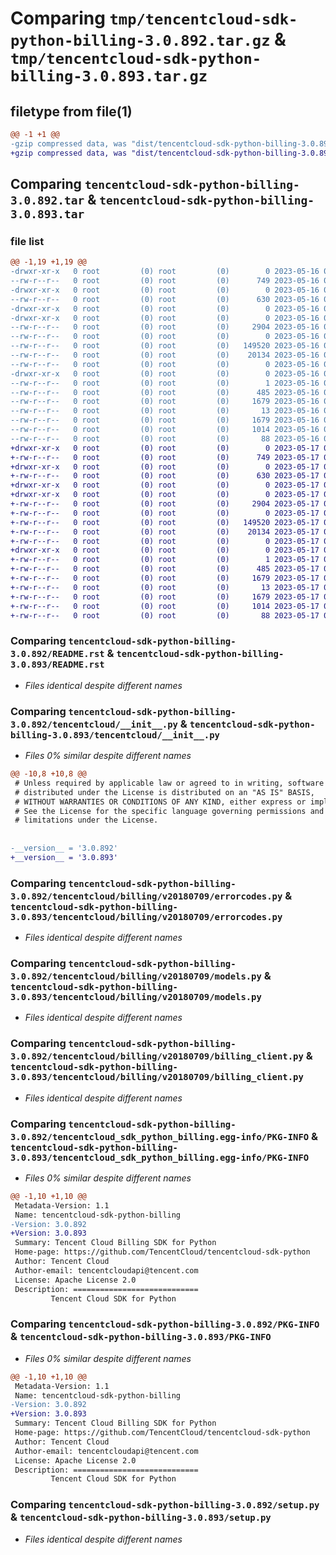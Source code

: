 # Comparing `tmp/tencentcloud-sdk-python-billing-3.0.892.tar.gz` & `tmp/tencentcloud-sdk-python-billing-3.0.893.tar.gz`

## filetype from file(1)

```diff
@@ -1 +1 @@
-gzip compressed data, was "dist/tencentcloud-sdk-python-billing-3.0.892.tar", last modified: Tue May 16 00:28:48 2023, max compression
+gzip compressed data, was "dist/tencentcloud-sdk-python-billing-3.0.893.tar", last modified: Wed May 17 03:23:25 2023, max compression
```

## Comparing `tencentcloud-sdk-python-billing-3.0.892.tar` & `tencentcloud-sdk-python-billing-3.0.893.tar`

### file list

```diff
@@ -1,19 +1,19 @@
-drwxr-xr-x   0 root         (0) root         (0)        0 2023-05-16 00:28:48.000000 tencentcloud-sdk-python-billing-3.0.892/
--rw-r--r--   0 root         (0) root         (0)      749 2023-05-16 00:28:48.000000 tencentcloud-sdk-python-billing-3.0.892/README.rst
-drwxr-xr-x   0 root         (0) root         (0)        0 2023-05-16 00:28:48.000000 tencentcloud-sdk-python-billing-3.0.892/tencentcloud/
--rw-r--r--   0 root         (0) root         (0)      630 2023-05-16 00:28:48.000000 tencentcloud-sdk-python-billing-3.0.892/tencentcloud/__init__.py
-drwxr-xr-x   0 root         (0) root         (0)        0 2023-05-16 00:28:48.000000 tencentcloud-sdk-python-billing-3.0.892/tencentcloud/billing/
-drwxr-xr-x   0 root         (0) root         (0)        0 2023-05-16 00:28:48.000000 tencentcloud-sdk-python-billing-3.0.892/tencentcloud/billing/v20180709/
--rw-r--r--   0 root         (0) root         (0)     2904 2023-05-16 00:28:48.000000 tencentcloud-sdk-python-billing-3.0.892/tencentcloud/billing/v20180709/errorcodes.py
--rw-r--r--   0 root         (0) root         (0)        0 2023-05-16 00:28:48.000000 tencentcloud-sdk-python-billing-3.0.892/tencentcloud/billing/v20180709/__init__.py
--rw-r--r--   0 root         (0) root         (0)   149520 2023-05-16 00:28:48.000000 tencentcloud-sdk-python-billing-3.0.892/tencentcloud/billing/v20180709/models.py
--rw-r--r--   0 root         (0) root         (0)    20134 2023-05-16 00:28:48.000000 tencentcloud-sdk-python-billing-3.0.892/tencentcloud/billing/v20180709/billing_client.py
--rw-r--r--   0 root         (0) root         (0)        0 2023-05-16 00:28:48.000000 tencentcloud-sdk-python-billing-3.0.892/tencentcloud/billing/__init__.py
-drwxr-xr-x   0 root         (0) root         (0)        0 2023-05-16 00:28:48.000000 tencentcloud-sdk-python-billing-3.0.892/tencentcloud_sdk_python_billing.egg-info/
--rw-r--r--   0 root         (0) root         (0)        1 2023-05-16 00:28:48.000000 tencentcloud-sdk-python-billing-3.0.892/tencentcloud_sdk_python_billing.egg-info/dependency_links.txt
--rw-r--r--   0 root         (0) root         (0)      485 2023-05-16 00:28:48.000000 tencentcloud-sdk-python-billing-3.0.892/tencentcloud_sdk_python_billing.egg-info/SOURCES.txt
--rw-r--r--   0 root         (0) root         (0)     1679 2023-05-16 00:28:48.000000 tencentcloud-sdk-python-billing-3.0.892/tencentcloud_sdk_python_billing.egg-info/PKG-INFO
--rw-r--r--   0 root         (0) root         (0)       13 2023-05-16 00:28:48.000000 tencentcloud-sdk-python-billing-3.0.892/tencentcloud_sdk_python_billing.egg-info/top_level.txt
--rw-r--r--   0 root         (0) root         (0)     1679 2023-05-16 00:28:48.000000 tencentcloud-sdk-python-billing-3.0.892/PKG-INFO
--rw-r--r--   0 root         (0) root         (0)     1014 2023-05-16 00:28:48.000000 tencentcloud-sdk-python-billing-3.0.892/setup.py
--rw-r--r--   0 root         (0) root         (0)       88 2023-05-16 00:28:48.000000 tencentcloud-sdk-python-billing-3.0.892/setup.cfg
+drwxr-xr-x   0 root         (0) root         (0)        0 2023-05-17 03:23:25.000000 tencentcloud-sdk-python-billing-3.0.893/
+-rw-r--r--   0 root         (0) root         (0)      749 2023-05-17 03:23:24.000000 tencentcloud-sdk-python-billing-3.0.893/README.rst
+drwxr-xr-x   0 root         (0) root         (0)        0 2023-05-17 03:23:25.000000 tencentcloud-sdk-python-billing-3.0.893/tencentcloud/
+-rw-r--r--   0 root         (0) root         (0)      630 2023-05-17 03:23:24.000000 tencentcloud-sdk-python-billing-3.0.893/tencentcloud/__init__.py
+drwxr-xr-x   0 root         (0) root         (0)        0 2023-05-17 03:23:25.000000 tencentcloud-sdk-python-billing-3.0.893/tencentcloud/billing/
+drwxr-xr-x   0 root         (0) root         (0)        0 2023-05-17 03:23:25.000000 tencentcloud-sdk-python-billing-3.0.893/tencentcloud/billing/v20180709/
+-rw-r--r--   0 root         (0) root         (0)     2904 2023-05-17 03:23:24.000000 tencentcloud-sdk-python-billing-3.0.893/tencentcloud/billing/v20180709/errorcodes.py
+-rw-r--r--   0 root         (0) root         (0)        0 2023-05-17 03:23:24.000000 tencentcloud-sdk-python-billing-3.0.893/tencentcloud/billing/v20180709/__init__.py
+-rw-r--r--   0 root         (0) root         (0)   149520 2023-05-17 03:23:24.000000 tencentcloud-sdk-python-billing-3.0.893/tencentcloud/billing/v20180709/models.py
+-rw-r--r--   0 root         (0) root         (0)    20134 2023-05-17 03:23:24.000000 tencentcloud-sdk-python-billing-3.0.893/tencentcloud/billing/v20180709/billing_client.py
+-rw-r--r--   0 root         (0) root         (0)        0 2023-05-17 03:23:24.000000 tencentcloud-sdk-python-billing-3.0.893/tencentcloud/billing/__init__.py
+drwxr-xr-x   0 root         (0) root         (0)        0 2023-05-17 03:23:25.000000 tencentcloud-sdk-python-billing-3.0.893/tencentcloud_sdk_python_billing.egg-info/
+-rw-r--r--   0 root         (0) root         (0)        1 2023-05-17 03:23:25.000000 tencentcloud-sdk-python-billing-3.0.893/tencentcloud_sdk_python_billing.egg-info/dependency_links.txt
+-rw-r--r--   0 root         (0) root         (0)      485 2023-05-17 03:23:25.000000 tencentcloud-sdk-python-billing-3.0.893/tencentcloud_sdk_python_billing.egg-info/SOURCES.txt
+-rw-r--r--   0 root         (0) root         (0)     1679 2023-05-17 03:23:25.000000 tencentcloud-sdk-python-billing-3.0.893/tencentcloud_sdk_python_billing.egg-info/PKG-INFO
+-rw-r--r--   0 root         (0) root         (0)       13 2023-05-17 03:23:25.000000 tencentcloud-sdk-python-billing-3.0.893/tencentcloud_sdk_python_billing.egg-info/top_level.txt
+-rw-r--r--   0 root         (0) root         (0)     1679 2023-05-17 03:23:25.000000 tencentcloud-sdk-python-billing-3.0.893/PKG-INFO
+-rw-r--r--   0 root         (0) root         (0)     1014 2023-05-17 03:23:24.000000 tencentcloud-sdk-python-billing-3.0.893/setup.py
+-rw-r--r--   0 root         (0) root         (0)       88 2023-05-17 03:23:25.000000 tencentcloud-sdk-python-billing-3.0.893/setup.cfg
```

### Comparing `tencentcloud-sdk-python-billing-3.0.892/README.rst` & `tencentcloud-sdk-python-billing-3.0.893/README.rst`

 * *Files identical despite different names*

### Comparing `tencentcloud-sdk-python-billing-3.0.892/tencentcloud/__init__.py` & `tencentcloud-sdk-python-billing-3.0.893/tencentcloud/__init__.py`

 * *Files 0% similar despite different names*

```diff
@@ -10,8 +10,8 @@
 # Unless required by applicable law or agreed to in writing, software
 # distributed under the License is distributed on an "AS IS" BASIS,
 # WITHOUT WARRANTIES OR CONDITIONS OF ANY KIND, either express or implied.
 # See the License for the specific language governing permissions and
 # limitations under the License.
 
 
-__version__ = '3.0.892'
+__version__ = '3.0.893'
```

### Comparing `tencentcloud-sdk-python-billing-3.0.892/tencentcloud/billing/v20180709/errorcodes.py` & `tencentcloud-sdk-python-billing-3.0.893/tencentcloud/billing/v20180709/errorcodes.py`

 * *Files identical despite different names*

### Comparing `tencentcloud-sdk-python-billing-3.0.892/tencentcloud/billing/v20180709/models.py` & `tencentcloud-sdk-python-billing-3.0.893/tencentcloud/billing/v20180709/models.py`

 * *Files identical despite different names*

### Comparing `tencentcloud-sdk-python-billing-3.0.892/tencentcloud/billing/v20180709/billing_client.py` & `tencentcloud-sdk-python-billing-3.0.893/tencentcloud/billing/v20180709/billing_client.py`

 * *Files identical despite different names*

### Comparing `tencentcloud-sdk-python-billing-3.0.892/tencentcloud_sdk_python_billing.egg-info/PKG-INFO` & `tencentcloud-sdk-python-billing-3.0.893/tencentcloud_sdk_python_billing.egg-info/PKG-INFO`

 * *Files 0% similar despite different names*

```diff
@@ -1,10 +1,10 @@
 Metadata-Version: 1.1
 Name: tencentcloud-sdk-python-billing
-Version: 3.0.892
+Version: 3.0.893
 Summary: Tencent Cloud Billing SDK for Python
 Home-page: https://github.com/TencentCloud/tencentcloud-sdk-python
 Author: Tencent Cloud
 Author-email: tencentcloudapi@tencent.com
 License: Apache License 2.0
 Description: ============================
         Tencent Cloud SDK for Python
```

### Comparing `tencentcloud-sdk-python-billing-3.0.892/PKG-INFO` & `tencentcloud-sdk-python-billing-3.0.893/PKG-INFO`

 * *Files 0% similar despite different names*

```diff
@@ -1,10 +1,10 @@
 Metadata-Version: 1.1
 Name: tencentcloud-sdk-python-billing
-Version: 3.0.892
+Version: 3.0.893
 Summary: Tencent Cloud Billing SDK for Python
 Home-page: https://github.com/TencentCloud/tencentcloud-sdk-python
 Author: Tencent Cloud
 Author-email: tencentcloudapi@tencent.com
 License: Apache License 2.0
 Description: ============================
         Tencent Cloud SDK for Python
```

### Comparing `tencentcloud-sdk-python-billing-3.0.892/setup.py` & `tencentcloud-sdk-python-billing-3.0.893/setup.py`

 * *Files identical despite different names*

